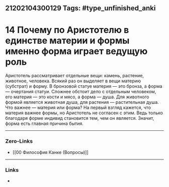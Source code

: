 21202104300129
Tags: #type_unfinished_anki
---
# 14 Почему по Аристотелю в единстве материи и формы именно форма играет ведущую роль

Аристотель рассматривает отдельные вещи: камень, растение, животное, человека. Всякий раз он выделяет в вещи материю (субстрат) и форму. В бронзовой статуе материя — это бронза, а форма — очертания статуи. Сложнее обстоит дело с отдельным человеком, его материя — это кости и мясо, а форма — душа. Для животного формой является животная душа, для растения — растительная душа. Что важнее — материя или форма? На первый взгляд кажется, что материя важнее формы, но Аристотель не согласен с этим. Ведь только благодаря форме индивид становится тем, чем он является. Значит, форма есть главная причина бытия.

---
### Zero-Links
- [[00 Философия Канке (Вопросы)]]
---
### Links
-